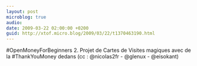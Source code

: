 ```yaml
---
layout: post
microblog: true
audio: 
date: 2009-03-22 02:00:00 +0200
guid: http://xtof.micro.blog/2009/03/22/t1370463190.html
---
```

#OpenMoneyForBeginners  2. Projet de Cartes de Visites magiques avec de la #ThankYouMoney dedans (cc : @nicolas2fr  -  @glenux - @eisokant)

